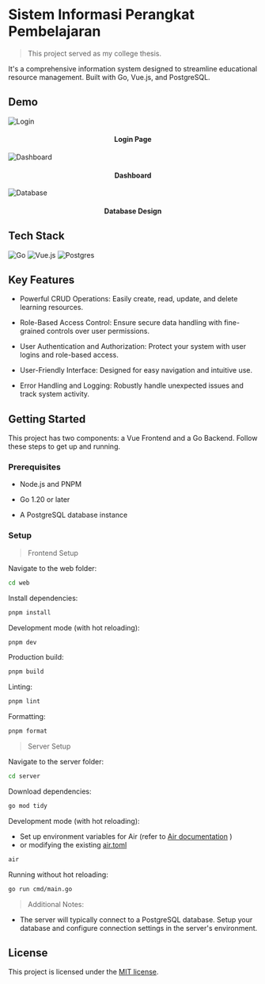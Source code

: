 # Sistem Informasi Perangkat Pembelajaran 

>This project served as my college thesis.

It's a comprehensive information system designed to streamline educational resource management. Built with Go, Vue.js, and PostgreSQL.

## Demo

![Login](https://i.ibb.co/cTg6BnX/Screenshot-2024-02-21-at-20-34-50-Sistem-Informasi-Perangkat-Pembelajaran.png)

<h4 align="center">Login Page</h4>


![Dashboard](https://i.ibb.co/R0Pvh11/Screenshot-2024-02-21-at-20-35-28-Sistem-Informasi-Perangkat-Pembelajaran.png)

<h4 align="center">Dashboard</h4>

![Database](https://i.ibb.co.com/XtrTxLf/syllabify2-public.png)

<h4 align="center">Database Design</h4>

## Tech Stack

![Go](https://img.shields.io/badge/go-%2300ADD8.svg?style=for-the-badge&logo=go&logoColor=white)
![Vue.js](https://img.shields.io/badge/vuejs-%2335495e.svg?style=for-the-badge&logo=vuedotjs&logoColor=%234FC08D)
![Postgres](https://img.shields.io/badge/postgres-%23316192.svg?style=for-the-badge&logo=postgresql&logoColor=white)

## Key Features

* Powerful CRUD Operations: Easily create, read, update, and delete learning resources.

* Role-Based Access Control: Ensure secure data handling with fine-grained controls over user permissions.

* User Authentication and Authorization: Protect your system with user logins and role-based access.

* User-Friendly Interface: Designed for easy navigation and intuitive use.

* Error Handling and Logging: Robustly handle unexpected issues and track system activity.

## Getting Started

This project has two components: a Vue Frontend and a Go Backend. Follow these steps to get up and running.

### Prerequisites

* Node.js and PNPM

* Go 1.20 or later

* A PostgreSQL database instance

### Setup

> Frontend Setup

Navigate to the web folder:

```sh
cd web
```


Install dependencies:

```sh
pnpm install
```

Development mode (with hot reloading):

```sh
pnpm dev
```

Production build:

```sh
pnpm build
```

Linting:

```sh
pnpm lint
```

Formatting:

```sh
pnpm format
```

> Server Setup

Navigate to the server folder:

```sh
cd server
```

Download dependencies:

```sh
go mod tidy
```

Development mode (with hot reloading):

* Set up environment variables for Air (refer to [Air documentation](https://github.com/cosmtrek/air) )
* or modifying the existing [air.toml](https://github.com/latoulicious/SIPP/blob/main/server/.air.toml)

```sh
air
```

Running without hot reloading:

```sh
go run cmd/main.go
```

> Additional Notes:

* The server will typically connect to a PostgreSQL database. Setup your database and configure connection settings in the server's environment.

## License

This project is licensed under the  [MIT license](https://github.com/latoulicious/SIPP/blob/main/LICENSE).